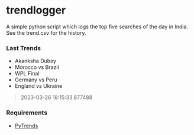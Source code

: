# trendlogger
A simple python script which logs the top five searches of the day in India.<br>See the trend.csv for the history.<br>

<!-- Last Trends -->
### Last Trends
* Akanksha Dubey
* Morocco vs Brazil
* WPL Final
* Germany vs Peru
* England vs Ukraine
> 2023-03-26 18:15:33.877488

<!-- Requirements -->
### Requirements
* [PyTrends](https://github.com/dreyco676/pytrends)
